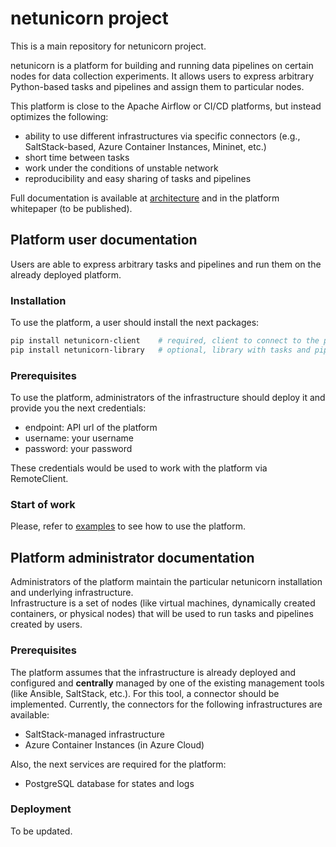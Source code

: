 # netunicorn project

This is a main repository for netunicorn project.

netunicorn is a platform for building and running data pipelines on certain nodes for data collection experiments.
It allows users to express arbitrary Python-based tasks and pipelines and assign them to particular nodes.

This platform is close to the Apache Airflow or CI/CD platforms, but instead optimizes the following:
- ability to use different infrastructures via specific connectors (e.g., SaltStack-based, Azure Container Instances, Mininet, etc.)
- short time between tasks
- work under the conditions of unstable network
- reproducibility and easy sharing of tasks and pipelines

Full documentation is available at [architecture](docs/) and in the platform whitepaper (to be published).

## Platform user documentation
Users are able to express arbitrary tasks and pipelines and run them on the already deployed platform.

### Installation
To use the platform, a user should install the next packages:
```bash
pip install netunicorn-client    # required, client to connect to the platform
pip install netunicorn-library   # optional, library with tasks and pipelines
```

### Prerequisites
To use the platform, administrators of the infrastructure should deploy it and provide you the next credentials:
- endpoint: API url of the platform
- username: your username
- password: your password

These credentials would be used to work with the platform via RemoteClient.

### Start of work
Please, refer to [examples](examples/) to see how to use the platform.

## Platform administrator documentation
Administrators of the platform maintain the particular netunicorn installation and underlying infrastructure.  
Infrastructure is a set of nodes (like virtual machines, dynamically created containers, or physical nodes) that will be
used to run tasks and pipelines created by users.

### Prerequisites
The platform assumes that the infrastructure is already deployed and configured and **centrally** managed by one of
the existing management tools (like Ansible, SaltStack, etc.). For this tool, a connector should be implemented.
Currently, the connectors for the following infrastructures are available:
- SaltStack-managed infrastructure
- Azure Container Instances (in Azure Cloud)

Also, the next services are required for the platform:
- PostgreSQL database for states and logs

### Deployment
To be updated.
